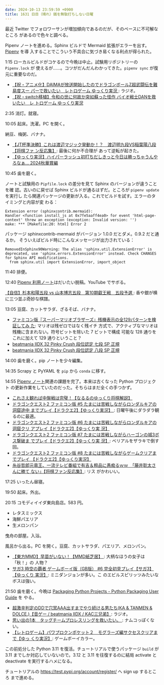 ```yaml
---
date: 2024-10-13 23:59:59 +0900
title: 1631 日目（晴れ）銭を無駄打ちしない日曜
---
```


最近 Twitter でフォロワーサンが増加傾向であるのだが、そのペースに不可解なところ
があるので色々と調べる。

Pipenv ノートを進める。Sphinx ビルドで Mermaid 拡張がエラーを出す。[Pipenv] を導
入することでこういう不具合に気づき易くなる利点が得られた。

1:15 ローカルビルドがコケるので今晩は中止。試験用リポジトリーの `Pipenv.lock` が
使えるが……。コツがだんだんわかってきた。`pipenv sync` が復元に重要なのだ。

* [【祝・アニメ化】DAIMAが放送開始したのでドラゴンボールZ超武闘伝を難易度スー
  パーで救いたい　レトロゲーム ゆっくり実況
  ](https://www.youtube.com/watch?v=oLHdQ7lHiFw): ラジオ。
* [【祝・switch移植】令和の世に何故か突如蘇った怪作 バイオ戦士DANを救いたい　レ
  トロゲーム ゆっくり実況](https://www.youtube.com/watch?v=aLOBSwemCHY)

2:35 消灯。就寝。

10:05 起床。洗濯。PC を開く。

納豆、梅粥、バナナ。

* [【JT杯準決勝】これは渡辺マジック発動か！？　渡辺明九段VS稲葉陽八段【将棋ファ
  ン反応集】](https://www.youtube.com/watch?v=MmNHPFaUAZ4): 最後に何か不合理が
  あって逆転が起きた。
* [【ゆっくり実況】ハイパーラッシュ初打ちだしきっと今日は勝っちゃうんやろなぁ…
  2024秋華賞編](https://www.youtube.com/watch?v=VKNdWeuuu1c)

10:45 歯を磨く。

ノートと試験用の `Pipfile.lock` の差分を見て Sphinx のバージョンが違うことを確
認。古いのに戻せば Sphinx ビルドが通るはずだ。ところが `pipenv update` を実行し
たら関連パッケージの更新が入る。これでビルドを試す。エラーのタイミングと内容が変
わる：

```text
Extension error (sphinxcontrib.mermaid):
Handler <function install_js at 0x7fe5aaff4ea0> for event 'html-page-context' threw an exception (exception: Invalid version: '')
make: *** [Makefile:20: html] Error 2
```

パッケージ sphinxcontrib-mermaid がバージョン 1.0.0 だとダメ。0.9.2 だと通るか。
そういえばビルド時にこんなメッセージが出力されている：

```text
RemovedInSphinx90Warning: The alias 'sphinx.util.ExtensionError' is deprecated, use 'sphinx.errors.ExtensionError' instead. Check CHANGES for Sphinx API modifications.
  from sphinx.util import ExtensionError, import_object
```

11:40 排便。

12:40 [Pipenv 利用ノート][275]はだいたい脱稿。YouTube でサボる。

[【自信】杉本和陽五段 vs 山本博志五段　第10期叡王戦　五段予選
](https://www.youtube.com/watch?v=cvs5clQAL2w): 香や銀が横に三つ並ぶ奇妙な棋譜。

13:05 豆腐、カットサラダ、ざるそば、バナナ。

* [ファミコン版『スーパーマリオブラザーズ』残機表示の全129パターンを検証してみ
  た](https://www.youtube.com/watch?v=Yz7hZgzHPn0): マリオは残ゼロではなく残イチ
  方式で、アクティブなマリオは残機に含まれない。符号ビットを除いた 7 ビットで構成
  可能な 128 通りをこれに加えて 129 通りということ？
* [beatmania IIDX 32 Pinky Crush 段位認定 七段 SP 正規](https://www.youtube.com/watch?v=IoIsJwZvqQ8)
* [beatmania IIDX 32 Pinky Crush 段位認定 八段 SP 正規](https://www.youtube.com/watch?v=EsiIbns9y-w)

14:00 歯を磨く。pip ノートを少々編集。

14:35 Scrapy と PyYAML を `pip` から `conda` に移す。

14:55 [Pipenv ノート][275]関連の課題を完了。本来は古くなった Python プロジェクト
の更新作業をしていたのだった。そちらはまだ全くの手つかず。

* [これさえ観れば中盤戦は完璧！【なるるのゆっくり将棋解説】
  ](https://www.youtube.com/watch?v=4D6sKTfJTjI)
* [ドラゴンクエスト2 ファミコン版 #5 たまには苦戦しながらロンダルキアの洞窟途中
  までプレイ【ドラクエ2】【ゆっくり実況】
  ](https://www.youtube.com/watch?v=Wh6Sr5Sfx8M): 日曜午後にダラダラ観るのに最適。
* [ドラゴンクエスト2 ファミコン版 #6 たまには苦戦しながらロンダルキアの洞窟クリ
  アプレイ【ドラクエ2】【ゆっくり実
  況】](https://www.youtube.com/watch?v=8vgigT4QC7U)
* [ドラゴンクエスト2 ファミコン版 #7 たまには苦戦しながらハーゴンの城3ボス撃破ま
  でプレイ【ドラクエ2】【ゆっくり実
  況】](https://www.youtube.com/watch?v=9hpn6o_Snu8): ベリアルをザラキで倒す回。
* [ドラゴンクエスト2 ファミコン版 #8 たまには苦戦しながらゲームクリアまでプレイ
  【ドラクエ2】【ゆっくり実況】](https://www.youtube.com/watch?v=e7Re3PFOQF8)
* [糸谷哲郎元竜王、一流テレビ番組で有吉＆粗品に愚痴るｗｗ　「藤井聡太さんに勝て
  ない」【将棋ファン反応集】](https://www.youtube.com/watch?v=qY84jnFML6Y): リス
  がかわいい。

17:25 いったん昼寝。

19:50 起床。外出。

20:15 コモディイイダ東向島店。583 円。

* レタスミックス
* 海鮮パエリア
* 生メロンパン

曳舟の部屋。入浴。

風呂から出る。PC を開く。豆腐、カットサラダ、パエリア、メロンパン。

* [【東方MMD】早苗がいない！【MMD紙芝居】
  ](https://www.youtube.com/watch?v=NqtBDJBGGI8): 大柄なほうの女子は「秋！」の
  人物？
* [サガ3 時空の覇者 ゲームボーイ版（GB版） #6 完全初見プレイ【サガ3】【ゆっくり
  実況】](https://www.youtube.com/watch?v=SL93ourd_i8): ミニダンジョンが多い。こ
  のエビルスピリッツみたいなボスは強い。

21:50 歯を磨く。今晩は [Packaging Python Projects - Python Packaging User
Guide](https://packaging.python.org/en/latest/tutorials/packaging-projects/) を
やる。

* [超激辛判定のDDで穴冥AAA出すまでやり続ける男たち(KA & TANMEN & DOLCE.)【音ゲー
  / beatmania IIDX / KAC三兄弟】](https://www.youtube.com/watch?v=Q-bNzlQqI6I):
  ラジオ。
* [思い出の1本　タッグチームプロレスリングを救いたい。
  ](https://www.youtube.com/watch?v=BL1Tv3Wdwvc): ナムコっぽくない。
* [【レトロゲーム】パワプロクンポケット２　モグラーズ編サクセスクリアまで【ゆっ
  くり実況】](https://www.youtube.com/watch?v=PzMVXYunBq8): ゲームボーイカラー。

この前処分した Python 3.11 を復活。チュートリアルで使うパッケージ `build` が
3.11 までしか対応していないので。3.12 と 3.11 を往復するのに結局 activate と
deactivate を実行するハメになる。

チュートリアルの <https://test.pypi.org/account/register/> へ sign up するところ
まで進める。

[275]: https://github.com/showa-yojyo/notebook/issues/275
[pipenv]: https://pipenv.pypa.io/en/stable/
